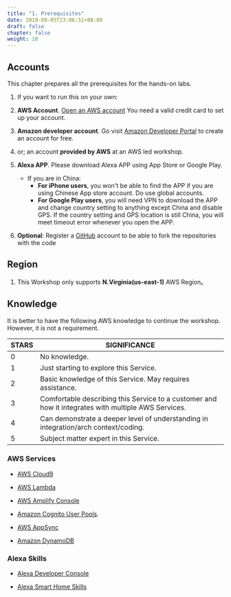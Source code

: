 ```yaml
---
title: "1. Prerequisites"
date: 2019-09-05T23:06:51+08:00
draft: false
chapter: false
weight: 10
---
```



## Accounts

This chapter prepares all the prerequisites for the hands-on labs.

1. If you want to run this on your own:
  1. **AWS Account**. [Open an AWS account](https://aws.amazon.com)
You need a valid credit card to set up your account. 

  1. **Amazon developer account**. Go visit [Amazon Developer Portal](https://developer.amazon.com/) 
to create an account for free.

1. or; an account **provided by AWS** at an AWS led workshop.

1. **Alexa APP**. Please download Alexa APP using App Store or Google Play. 

   * If you are in China:
        - **For iPhone users**, you won't be able to find the APP if you are using Chinese App store account. Do use 
        global accounts.
        - **For Google Play users**, you will need VPN to download the APP and change country setting to anything except 
        China and disable GPS. If the country setting and GPS location is still China, you will meet 
        timeout error whenever you open the APP. 

1. **Optional**: Register a [GitHub](https://github.com/) account to be able to fork the repositories with the code

## Region

1. This Workshop only supports **N.Virginia(us-east-1)** AWS Region。

## Knowledge

It is better to have the following AWS knowledge to continue the workshop. However, it is not a requirement.

| STARS | SIGNIFICANCE                                                 |
| ----- | ------------------------------------------------------------ |
| 0     | No knowledge.                                                |
| 1     | Just starting to explore this Service. |
| 2     | Basic knowledge of this Service. May requires assistance. |
| 3     | Comfortable describing this Service to a customer and how it integrates with multiple AWS Services. |
| 4     | Can demonstrate a deeper level of understanding in integration/arch context/coding. |
| 5     | Subject matter expert in this Service. |


### AWS Services

* [AWS Cloud9](https://aws.amazon.com/cloud9/) <i class="fas fa-star"></i>

* [AWS Lambda](https://aws.amazon.com/lambda/) <i class="fas fa-star"></i>

* [AWS Amplify Console](https://aws.amazon.com/amplify/console/)

* [Amazon Cognito User Pools](https://docs.aws.amazon.com/cognito/latest/developerguide/cognito-user-identity-pools.html). <i class="fas fa-star"></i>

* [AWS AppSync](https://aws.amazon.com/appsync/)

* [Amazon DynamoDB](https://aws.amazon.com/dynamodb/) <i class="fas fa-star"></i>

### Alexa Skills

* [Alexa Developer Console](https://developer.amazon.com/en-US/alexa/)

* [Alexa Smart Home Skills](https://developer.amazon.com/docs/smarthome/understand-the-smart-home-skill-api.html)


